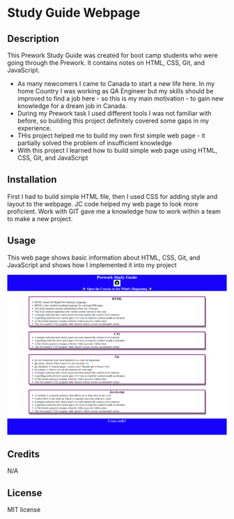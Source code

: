 # Study Guide Webpage 

## Description

This Prework Study Guide was created for boot camp students who were going through the Prework. It contains notes on HTML, CSS, Git, and JavaScript.

- As many newcomers I came to Canada to start a new life here. In my home Country I was working as QA Engineer but my skills should be improved to find a job here - so this is my main motivation - to gain new knowledge for a dream job in Canada.
- During my Prework task I used different tools I was not familiar with before, so building this project definitely covered some gaps in my experience.
- THis project helped me to build my own first simple web page - it partially solved the problem of insufficient knowledge 
- With this project I learned how to build simple web page using HTML, CSS, Git, and JavaScript


## Installation

First I had to build simple HTML file, then I used CSS for adding style and layout to the webpage. JC code helped my web page to look more proficient. Work with GIT gave me a knowledge how to work within a team to make a new project.

## Usage

This web page shows basic information about HTML, CSS, Git, and JavaScript and shows how I implemented it into my project

![alt text](assets\my_webpage.png)

## Credits

N/A

## License

MIT license

